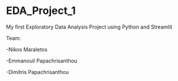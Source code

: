 # EDA_Project_1
My first Exploratory Data Analysis Project using Python and Streamlit

Team:

-Nikos Maraletos

-Emmanouil Papachrisanthou

-Dimitris Papachrisanthou

